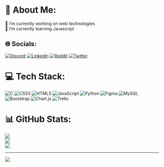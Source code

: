 # 💫 About Me:
🔭 I’m currently working on web technologies<br>🌱 I’m currently learning Javascript<br>


## 🌐 Socials:
[![Discord](https://img.shields.io/badge/Discord-%237289DA.svg?logo=discord&logoColor=white)](https://discord.gg/berke#4515) [![LinkedIn](https://img.shields.io/badge/LinkedIn-%230077B5.svg?logo=linkedin&logoColor=white)](https://linkedin.com/in/berktugates) [![Reddit](https://img.shields.io/badge/Reddit-%23FF4500.svg?logo=Reddit&logoColor=white)](https://reddit.com/user/berktugates) [![Twitter](https://img.shields.io/badge/Twitter-%231DA1F2.svg?logo=Twitter&logoColor=white)](https://twitter.com/batesoft)      

# 💻 Tech Stack:
![C](https://img.shields.io/badge/c-%2300599C.svg?style=for-the-badge&logo=c&logoColor=white) ![CSS3](https://img.shields.io/badge/css3-%231572B6.svg?style=for-the-badge&logo=css3&logoColor=white) ![HTML5](https://img.shields.io/badge/html5-%23E34F26.svg?style=for-the-badge&logo=html5&logoColor=white) ![JavaScript](https://img.shields.io/badge/javascript-%23323330.svg?style=for-the-badge&logo=javascript&logoColor=%23F7DF1E) ![Python](https://img.shields.io/badge/python-3670A0?style=for-the-badge&logo=python&logoColor=ffdd54) 	![Figma](https://img.shields.io/badge/figma-%23F24E1E.svg?style=for-the-badge&logo=figma&logoColor=white) ![MySQL](https://img.shields.io/badge/mysql-%2300f.svg?style=for-the-badge&logo=mysql&logoColor=white) ![Bootstrap](https://img.shields.io/badge/bootstrap-%23563D7C.svg?style=for-the-badge&logo=bootstrap&logoColor=white) ![Chart.js](https://img.shields.io/badge/chart.js-F5788D.svg?style=for-the-badge&logo=chart.js&logoColor=white) ![Trello](https://img.shields.io/badge/Trello-%23026AA7.svg?style=for-the-badge&logo=Trello&logoColor=white)
# 📊 GitHub Stats:
![](https://github-readme-stats.vercel.app/api?username=berktugates&theme=radical&hide_border=false&include_all_commits=true&count_private=true)<br/>
![](https://github-readme-streak-stats.herokuapp.com/?user=berktugates&theme=radical&hide_border=false)<br/>
![](https://github-readme-stats.vercel.app/api/top-langs/?username=berktugates&theme=radical&hide_border=false&include_all_commits=true&count_private=true&layout=compact)

---
[![](https://visitcount.itsvg.in/api?id=berktugates&icon=0&color=5)](https://visitcount.itsvg.in)

